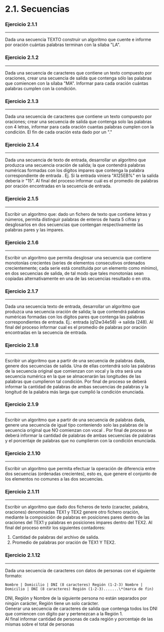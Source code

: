 # 2.1. Secuencias

### Ejercicio 2.1.1
---

Dada una secuencia TEXTO construir un algoritmo que cuente e informe por oración cuántas palabras terminan con la sílaba "LA".

### Ejercicio 2.1.2
---

Dada una secuencia de caracteres que contiene un texto compuesto por oraciones, crear una secuencia de salida que contenga sólo las palabras que comiencen con la sílaba "MA". Informar para cada oración cuántas palabras cumplen con la condición.

### Ejercicio 2.1.3
---

Dada una secuencia de caracteres que contiene un texto compuesto por oraciones; crear una secuencia de salida que contenga solo las palabras con 4 letras, informar para cada oración cuantas palabras cumplen con la condición. El fin de cada oración esta dado por un "."

### Ejercicio 2.1.4
---

Dada una secuencia de texto de entrada, desarrollar un algoritmo que produzca una secuencia oración de salida; la que contendrá palabras numéricas formadas con los dígitos impares que contenga la palabra correspondiente de entrada . Ej. Si la entrada viniera "A125EB%" en la salida debería ir "15". Al final del proceso informar cuál es el promedio de palabras por oración encontradas en la secuencia de entrada.

### Ejercicio 2.1.5
---

Escribir un algoritmo que: dado un fichero de texto que contiene letras y números, permita distinguir palabras de enteros de hasta 5 cifras y desglosarlos en dos secuencias que contengan respectivamente las palabras pares y las impares.

### Ejercicio 2.1.6
---

Escribir un algoritmo que permita desglosar una secuencia que contiene monotonías crecientes (series de elementos consecutivos ordenados crecientemente; cada serie está constituida por un elemento como mínimo), en dos secuencias de salida, de tal modo que tales monotonías sean copiadas alternativamente en una de las secuencias resultado o en otra.

### Ejercicio 2.1.7
---

Dada una secuencia texto de entrada, desarrollar un algoritmo que produzca una secuencia oración de salida; la que contendrá palabras numéricas formadas con los dígitos pares que contenga las palabras correspondientes de entrada. Ej.: entrada (q12w34e58) → salida (248). Al final del proceso informar cual es el promedio de palabras por oración encontradas en la secuencia de entrada.

### Ejercicio 2.1.8
---

Escribir un algoritmo que a partir de una secuencia de palabras dada, genere dos secuencias de salida. Una de ellas contendrá solo las palabras de la secuencia original que comienzan con vocal y la otra será una secuencia numérica en la que se almacenarán las longitudes de las palabras que cumplieron tal condición. Por final de proceso se deberá informar la cantidad de palabras de ambas secuencias de palabras y la longitud de la palabra más larga que cumplió la condición enunciada.

### Ejercicio 2.1.9
---

Escribir un algoritmo que a partir de una secuencia de palabras dada, genere una secuencia de igual tipo conteniendo solo las palabras de la secuencia original que NO comienzan con vocal . Por final de proceso se deberá informar la cantidad de palabras de ambas secuencias de palabras y el porcentaje de palabras que no cumplieron con la condición enunciada.

### Ejercicio 2.1.10
---

Escribir un algoritmo que permita efectuar la operación de diferencia entre dos secuencias (ordenadas crecientes), esto es, que genere el conjunto de los elementos no comunes a las dos secuencias. 

### Ejercicio 2.1.11
---

Escribir un algoritmo que dado dos ficheros de texto (caracter, palabra, oraciones) denominadas TEX1 y TEX2 genere otro fichero oración, mediante la composición de palabras en posiciones pares dentro de las oraciones del TEX1 y palabras en posiciones impares dentro del TEX2. Al final del proceso emitir los siguientes contadores:


1. Cantidad de palabras del archivo de salida.  
2. Promedio de palabras por oración de TEX1 Y TEX2.  

### Ejercicio 2.1.12
---

Dada una secuencia de caracteres con datos de personas con el siguiente formato: 

`Nombre | Domicilio | DNI (8 caracteres) Región (1-2-3) Nombre | Domicilio | DNI (8 caracteres) Región (1-2-3).......\*(marca de fin)`

DNI, Región y Nombre de la siguiente persona no están separados por ningún carácter, Región tiene un solo carácter.  
Generar una secuencia de caracteres de salida que contenga todos los DNI que comiencen con dígito par y pertenezcan a la Región 1.  
Al final informar cantidad de personas de cada región y porcentaje de las mismas sobre el total de personas